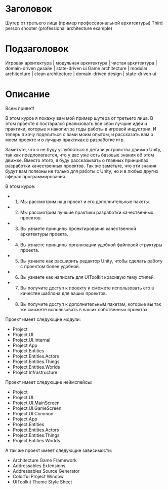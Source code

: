 # Заголовок
Шутер от третьего лица (пример профессиональной архитектуры)
Third person shooter (professional architecture example)

# Подзаголовок
Игровая архитектура | модульная архитектура | чистая архитектура | domain-driven дизайн | state-driven ui
Game architecture   | modular architecture  | clean architecture | domain-driven design | state-driven ui

# Описание
Всем привет!

В этом курсе я покажу вам мой пример шутера от третьего лица.
В этом проекте я постарался реализовать все свои лучшие идеи и практики, которые я накопил за годы работы в игровой индустрии.
И теперь я хочу поделиться с вами моим опытом, и рассказать вам о моем проекте и о лучших практиках в разработке игр.

Заметьте, что я не буду углубляться в детали устройства движка Unity, так как предполагается, что у вас уже есть базовые знания об этом движке.
Вместо этого, я буду рассказывать о главных принципах разработки качественных проектов.
Так же заметьте, что эти знания будут вам полезны не только для работы с Unity, но и в любых других сферах программирования.

В этом курсе:
- 1. Мы рассмотрим наш проект и его дополнительные пакеты.
- 2. Мы рассмотрим лучшие практики разработки качественных проектов.
- 3. Вы узнаете принципы проектирования качественной архитектуры проекта.
- 4. Вы узнаете принципы организации удобной файловой структуры проекта.
- 5. Вы узнаете как расширить редактор Unity, чтобы сделать работу с проектом более удобной.
- 6. Вы узнаете как написать для UIToolkit красивую тему стилей.
- 7. Вы получите доступ к проекту и сможете использовать его в качестве шаблона для ваших проектов.
- 8. Вы получите доступ к дополнительным пакетам, которые вы так же сможете использовать в ваших собственных проектах.

Проект имеет следующие модули:
- Project
- Project.UI
- Project.UI.Internal
- Project.App
- Project.Entities
- Project.Entities.Actors
- Project.Entities.Things
- Project.Entities.Worlds
- Project.Infrastructure

Проект имеет следующие неймспейсы:
- Project
- Project.UI
- Project.UI.MainScreen
- Project.UI.GameScreen
- Project.UI.Common
- Project.App
- Project.Entities
- Project.Entities.Actors
- Project.Entities.Things
- Project.Entities.Worlds

А так же проект имеет следующие зависимости:
- Architecture Game Framework
- Addressables Extensions
- Addressables Source Generator
- Colorful Project Window
- UIToolkit Theme Style Sheet
